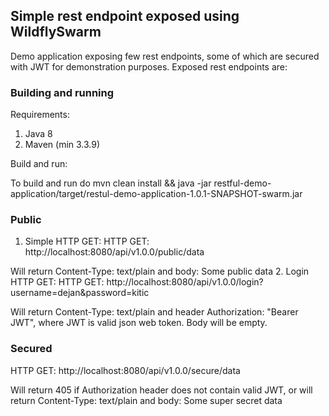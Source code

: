 ## Simple rest endpoint exposed using WildflySwarm ##


Demo application exposing few rest endpoints, some of which are secured with JWT for demonstration purposes.
Exposed rest endpoints are:
 
### Building and running ###

Requirements:

1. Java 8
2. Maven (min 3.3.9)

Build and run:

To build and run do mvn clean install &&  java -jar restful-demo-application/target/restul-demo-application-1.0.1-SNAPSHOT-swarm.jar 
 
### Public ###
 
 1. Simple HTTP GET:
 HTTP GET: http://localhost:8080/api/v1.0.0/public/data
 
 Will return Content-Type: text/plain and body: Some public data
 2. Login HTTP GET:
 HTTP GET: http://localhost:8080/api/v1.0.0/login?username=dejan&password=kitic
 
 Will return Content-Type: text/plain and header Authorization: "Bearer JWT", where JWT is valid json web token.
 Body will be empty.
 
### Secured ###
 
 HTTP GET: http://localhost:8080/api/v1.0.0/secure/data
 
 Will return 405 if Authorization header does not contain valid JWT, or will return Content-Type: text/plain and body: Some super secret data
 
 
 
 